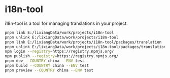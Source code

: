 # i18n-tool

i18n-tool is a tool for managing translations in your project.

```bash
pnpm link E:/lixiangData/work/projects/i18n-tool
pnpm unlink E:/lixiangData/work/projects/i18n-tool
pnpm link E:/lixiangData/work/projects/i18n-tool/packages/translation
pnpm unlink E:/lixiangData/work/projects/i18n-tool/packages/translation
npm login --registry=https://registry.npmjs.org/
npm publish --registry=https://registry.npmjs.org/
pnpm dev --COUNTRY china --ENV test
pnpm build --COUNTRY china --ENV test
pnpm preview --COUNTRY china --ENV test
```
